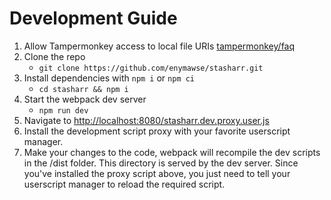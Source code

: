 # Development Guide

1. Allow Tampermonkey access to local file URIs [tampermonkey/faq](https://tampermonkey.net/faq.php?ext=dhdg#Q204)
1. Clone the repo
   - `git clone https://github.com/enymawse/stasharr.git`
1. Install dependencies with `npm i` or `npm ci`
   - `cd stasharr && npm i`
1. Start the webpack dev server
   - `npm run dev`
1. Navigate to [http://localhost:8080/stasharr.dev.proxy.user.js](http://localhost:8080/stasharr.dev.proxy.user.js)
1. Install the development script proxy with your favorite userscript manager.
1. Make your changes to the code, webpack will recompile the dev scripts in the /dist folder. This directory is served by the dev server. Since you've installed the proxy script above, you just need to tell your userscript manager to reload the required script.
